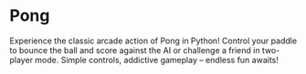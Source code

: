 # Pong
Experience the classic arcade action of Pong in Python! Control your paddle to bounce the ball and score against the AI or challenge a friend in two-player mode. Simple controls, addictive gameplay – endless fun awaits!
